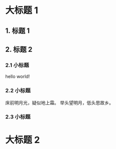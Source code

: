# 大标题 1

## 1. 标题 1

## 2. 标题 2

### 2.1 小标题

hello world!

### 2.2 小标题

床前明月光，疑似地上霜。
举头望明月，低头思故乡。

### 2.3 小标题

# 大标题 2
